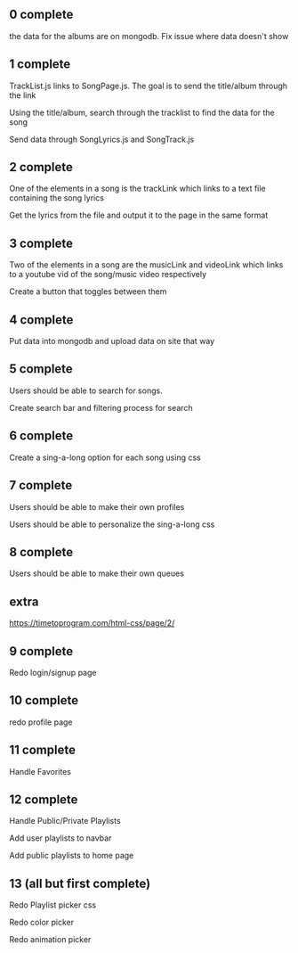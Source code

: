 ## 0 complete
the data for the albums are on mongodb. Fix issue where data doesn't show

## 1 complete
TrackList.js links to SongPage.js. The goal is to send the title/album through the link

Using the title/album, search through the tracklist to find the data for the song

Send data through SongLyrics.js and SongTrack.js

## 2 complete
One of the elements in a song is the trackLink which links to a text file containing the song lyrics

Get the lyrics from the file and output it to the page in the same format

## 3 complete
Two of the elements in a song are the musicLink and videoLink which links to a youtube vid of the song/music video respectively

Create a button that toggles between them

## 4 complete
Put data into mongodb and upload data on site that way

## 5 complete
Users should be able to search for songs. 

Create search bar and filtering process for search

## 6 complete
Create a sing-a-long option for each song using css

## 7 complete
Users should be able to make their own profiles

Users should be able to personalize the sing-a-long css

## 8 complete
Users should be able to make their own queues

## extra
https://timetoprogram.com/html-css/page/2/

## 9  complete
Redo login/signup page

## 10 complete
redo profile page

## 11 complete
Handle Favorites

## 12 complete
Handle Public/Private Playlists

Add user playlists to navbar

Add public playlists to home page

## 13 (all but first complete)
Redo Playlist picker css

Redo color picker

Redo animation picker